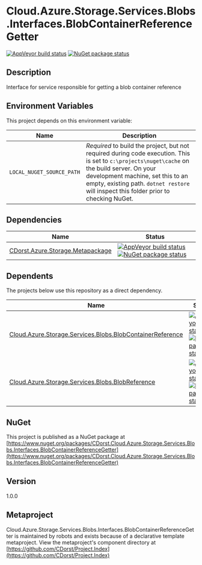 # Cloud.Azure.Storage.Services.Blobs.Interfaces.BlobContainerReferenceGetter

[![AppVeyor build status](https://img.shields.io/appveyor/ci/cdorst/cloud-azure-storage-services-blobs-interfaces-blob.svg?label=AppVeyor&style=for-the-badge)](https://ci.appveyor.com/project/cdorst/cloud-azure-storage-services-blobs-interfaces-blob)
[![NuGet package status](https://img.shields.io/nuget/v/CDorst.Cloud.Azure.Storage.Services.Blobs.Interfaces.BlobContainerReferenceGetter.svg?label=NuGet&style=for-the-badge)](https://www.nuget.org/packages/CDorst.Cloud.Azure.Storage.Services.Blobs.Interfaces.BlobContainerReferenceGetter)

## Description

Interface for service responsible for getting a blob container reference

## Environment Variables

This project depends on this environment variable:

Name | Description
---- | -----------
`LOCAL_NUGET_SOURCE_PATH` | *Required* to build the project, but not required during code execution. This is set to `c:\projects\nuget\cache` on the build server. On your development machine, set this to an empty, existing path. `dotnet restore` will inspect this folder prior to checking NuGet.

## Dependencies

Name | Status
---- | ------
[CDorst.Azure.Storage.Metapackage](https://github.com/CDorst/Azure.Storage.Metapackage) | [![AppVeyor build status](https://img.shields.io/appveyor/ci/cdorst/azure-storage-metapackage.svg?label=AppVeyor&style=flat-square)](https://ci.appveyor.com/project/cdorst/azure-storage-metapackage) [![NuGet package status](https://img.shields.io/nuget/v/CDorst.Azure.Storage.Metapackage.svg?label=NuGet&style=flat-square)](https://www.nuget.org/packages/CDorst.Azure.Storage.Metapackage)

## Dependents

The projects below use this repository as a direct dependency.

Name | Status
---- | ------
[Cloud.Azure.Storage.Services.Blobs.BlobContainerReference](https://github.com/CDorst/Cloud.Azure.Storage.Services.Blobs.BlobContainerReference) | [![AppVeyor build status](https://img.shields.io/appveyor/ci/cdorst/cloud-azure-storage-services-blobs-blobcontainerre.svg?label=AppVeyor&style=flat-square)](https://ci.appveyor.com/project/cdorst/cloud-azure-storage-services-blobs-blobcontainerre) [![NuGet package status](https://img.shields.io/nuget/v/CDorst.Cloud.Azure.Storage.Services.Blobs.BlobContainerReference.svg?label=NuGet&style=flat-square)](https://www.nuget.org/packages/CDorst.Cloud.Azure.Storage.Services.Blobs.BlobContainerReference)
[Cloud.Azure.Storage.Services.Blobs.BlobReference](https://github.com/CDorst/Cloud.Azure.Storage.Services.Blobs.BlobReference) | [![AppVeyor build status](https://img.shields.io/appveyor/ci/cdorst/cloud-azure-storage-services-blobs-blobreference.svg?label=AppVeyor&style=flat-square)](https://ci.appveyor.com/project/cdorst/cloud-azure-storage-services-blobs-blobreference) [![NuGet package status](https://img.shields.io/nuget/v/CDorst.Cloud.Azure.Storage.Services.Blobs.BlobReference.svg?label=NuGet&style=flat-square)](https://www.nuget.org/packages/CDorst.Cloud.Azure.Storage.Services.Blobs.BlobReference)

## NuGet


This project is published as a NuGet package at [https://www.nuget.org/packages/CDorst.Cloud.Azure.Storage.Services.Blobs.Interfaces.BlobContainerReferenceGetter](https://www.nuget.org/packages/CDorst.Cloud.Azure.Storage.Services.Blobs.Interfaces.BlobContainerReferenceGetter)

## Version

1.0.0

## Metaproject

Cloud.Azure.Storage.Services.Blobs.Interfaces.BlobContainerReferenceGetter is maintained by robots and exists because of a declarative template metaproject. View the metaproject's component directory at [https://github.com/CDorst/Project.Index](https://github.com/CDorst/Project.Index)

